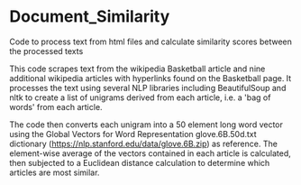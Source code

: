 # Document_Similarity
Code to process text from html files and calculate similarity scores between the processed texts

  This code scrapes text from the wikipedia Basketball article and nine additional wikipedia articles with hyperlinks found on the Basketball page.  It processes the text using several NLP libraries including BeautifulSoup and nltk to create a list of unigrams derived from each article, i.e. a 'bag of words' from each article.
  
  The code then converts each unigram into a 50 element long word vector using the Global Vectors for Word Representation glove.6B.50d.txt dictionary (https://nlp.stanford.edu/data/glove.6B.zip) as reference.  The element-wise average of the vectors contained in each article is calculated, then subjected to a Euclidean distance calculation to determine which articles are most similar.
